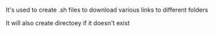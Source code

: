 It's used to create .sh files to download various links to different folders

It will also create directoey if it doesn't exist



